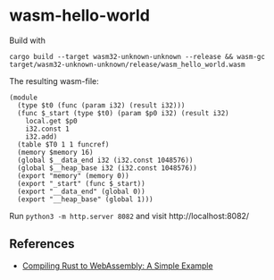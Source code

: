 # wasm-hello-world

Build with 

```
cargo build --target wasm32-unknown-unknown --release && wasm-gc target/wasm32-unknown-unknown/release/wasm_hello_world.wasm
```

The resulting wasm-file:

```
(module
  (type $t0 (func (param i32) (result i32)))
  (func $_start (type $t0) (param $p0 i32) (result i32)
    local.get $p0
    i32.const 1
    i32.add)
  (table $T0 1 1 funcref)
  (memory $memory 16)
  (global $__data_end i32 (i32.const 1048576))
  (global $__heap_base i32 (i32.const 1048576))
  (export "memory" (memory 0))
  (export "_start" (func $_start))
  (export "__data_end" (global 0))
  (export "__heap_base" (global 1)))
```

Run `python3 -m http.server 8082` and visit http://localhost:8082/

## References

- [Compiling Rust to WebAssembly: A Simple Example](https://depth-first.com/articles/2020/06/29/compiling-rust-to-webassembly-a-simple-example/)